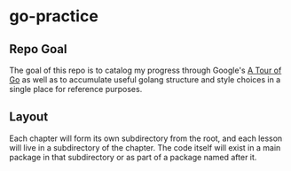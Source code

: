 # go-practice

## Repo Goal

The goal of this repo is to catalog my progress through Google's
[A Tour of Go](https://tour.golang.org) as well as to accumulate useful golang
structure and style choices in a single place for reference purposes.

## Layout

Each chapter will form its own subdirectory from the root, and each lesson will live
in a subdirectory of the chapter. The code itself will exist in a main package
in that subdirectory or as part of a package named after it.

 
